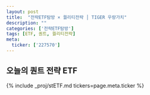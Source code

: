 ```yaml
---
layout: post
title:  "전략ETF탐방 × 퀄리티전략 │ TIGER 우량가치"
description: ""
categories: ['전략ETF탐방']
tags: [ETF, 퀀트, 퀄리티전략]
meta:
  ticker: ['227570']
---
```


## 오늘의 퀀트 전략 ETF

{% include _proj/stETF.md tickers=page.meta.ticker %}